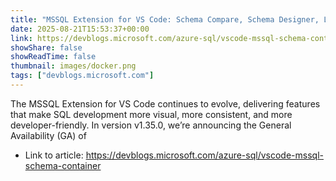 ```yaml
---
title: "MSSQL Extension for VS Code: Schema Compare, Schema Designer, Local SQL Server Container GA"
date: 2025-08-21T15:53:37+00:00
link: https://devblogs.microsoft.com/azure-sql/vscode-mssql-schema-container
showShare: false
showReadTime: false
thumbnail: images/docker.png
tags: ["devblogs.microsoft.com"]
---
```

The MSSQL Extension for VS Code continues to evolve, delivering features that make SQL development more visual, more consistent, and more developer-friendly. In version v1.35.0, we’re announcing the General Availability (GA) of

- Link to article: https://devblogs.microsoft.com/azure-sql/vscode-mssql-schema-container